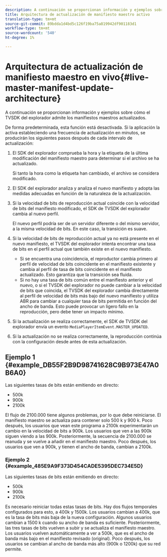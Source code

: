 ```yaml
---
description: A continuación se proporcionan información y ejemplos sobre cómo el TVSDK del explorador admite los manifiestos maestros actualizados.
title: Arquitectura de actualización de manifiesto maestro activo
translation-type: tm+mt
source-git-commit: 89bdda1d4bd5c126f19ba75a819942df901183d1
workflow-type: tm+mt
source-wordcount: '540'
ht-degree: 1%

---
```



# Arquitectura de actualización de manifiesto maestro en vivo{#live-master-manifest-update-architecture}

A continuación se proporcionan información y ejemplos sobre cómo el TVSDK del explorador admite los manifiestos maestros actualizados.

De forma predeterminada, esta función está desactivada. Si la aplicación la activa estableciendo una frecuencia de actualización en minutos, se producirán los siguientes pasos después de cada intervalo de actualización:

1. El SDK del explorador comprueba la hora y la etiqueta de la última modificación del manifiesto maestro para determinar si el archivo se ha actualizado.

   Si tanto la hora como la etiqueta han cambiado, el archivo se considera modificado.
1. El SDK del explorador analiza y analiza el nuevo manifiesto y adopta las medidas adecuadas en función de la naturaleza de la actualización.
1. Si la velocidad de bits de reproducción actual coincide con la velocidad de bits del manifiesto modificado, el SDK de TVSDK del explorador cambia al nuevo perfil.

   El nuevo perfil podría ser de un servidor diferente o del mismo servidor, a la misma velocidad de bits. En este caso, la transición es suave.
1. Si la velocidad de bits de reproducción actual ya no está presente en el nuevo manifiesto, el TVSDK del explorador intenta encontrar una tasa de bits en el perfil actual que también existe en el nuevo manifiesto.

   * Si se encuentra una coincidencia, el reproductor cambia primero al perfil de velocidad de bits coincidente en el manifiesto existente y cambia al perfil de tasa de bits coincidente en el manifiesto actualizado. Esto garantiza que la transición sea fluida.
   * Si no hay una tasa de bits común entre el manifiesto anterior y el nuevo, o si el TVSDK del explorador no puede cambiar a la velocidad de bits que coincida, el TVSDK del explorador cambia directamente al perfil de velocidad de bits más bajo del nuevo manifiesto y utiliza ABR para cambiar a cualquier tasa de bits permitida en función del ancho de banda. Esto puede provocar un ligero fallo en la reproducción, pero debe tener un impacto mínimo.

1. Si la actualización se realiza correctamente, el SDK de TVSDK del explorador envía un evento `MediaPlayerItemEvent.MASTER_UPDATED`.
1. Si la actualización no se realiza correctamente, la reproducción continúa con la configuración desde antes de esta actualización.

## Ejemplo 1 {#example_DB55F2B9D98741628C9B973E47A0B6A0}

Las siguientes tasas de bits están emitiendo en directo:

* 500k
* 900k
* 2100k

El flujo de 2100.000 tiene algunos problemas, por lo que debe reiniciarse. El manifiesto maestro se actualiza para contener solo 500 k y 900 k. Poco después, los usuarios que vean este programa a 2100k experimentarán un cambio en la velocidad de bits a 900k. Los usuarios que ven a las 900k siguen viendo a las 900k. Posteriormente, la secuencia de 2100.000 se reanuda y se vuelve a añadir en el manifiesto maestro. Poco después, los usuarios que ven a 900k, y tienen el ancho de banda, cambian a 2100k.

### Ejemplo 2 {#example_485E9A9F373D454CADE5395DEC734E5D}

Las siguientes tasas de bits están emitiendo en directo:

* 500k
* 900k
* 2100k

Es necesario reiniciar todas estas tasas de bits. Hay dos flujos temporales configurados para esto, a 400k y 1500k. Los usuarios cambian a 400k, que es la tasa de bits más baja de la nueva configuración. Algunos usuarios cambian a 1500 k cuando su ancho de banda es suficiente. Posteriormente, las tres tasas de bits vuelven a subir y se actualiza el manifiesto maestro. Los usuarios vuelven automáticamente a ver a 500k, que es el ancho de banda más bajo en el manifiesto revisado (original). Poco después, los usuarios se cambian al ancho de banda más alto (900k o 1200k) que su red permite.

<!-- 

WRITER: Add relref to api/psdk/asdoc-dhls_1.4/com/adobe/mediacore/events/MediaPlayerItemEvent.html#MASTER_UPDATED

 -->


